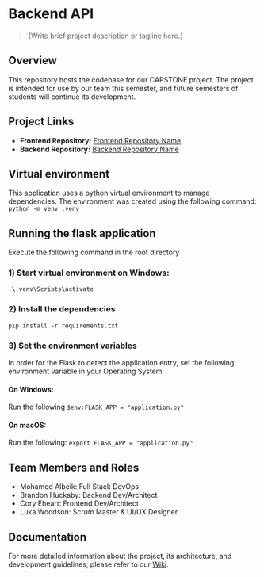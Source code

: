 # Backend API

> {Write brief project description or tagline here.}

## Overview

This repository hosts the codebase for our CAPSTONE project. The project is intended for use by our team this semester, and future semesters of students will continue its development.

## Project Links

- **Frontend Repository:** [Frontend Repository Name](https://github.com/Team-Clubroom/front-end)
- **Backend Repository:** [Backend Repository Name](https://github.com/Team-Clubroom/backend-api)

## Virtual environment
This application uses a python virtual environment to manage dependencies. The environment was created using the following command:
```python -m venv .venv```


## Running the flask application
Execute the following command in the root directory
### 1) Start virtual environment on Windows:
```.\.venv\Scripts\activate```
### 2) Install the dependencies
```pip install -r requirements.txt```
### 3) Set the environment variables
In order for the Flask to detect the application entry, set the following environment variable in your Operating System
#### On Windows:
Run the following
``$env:FLASK_APP = "application.py"``
#### On macOS:
Run the following: ``export FLASK_APP = "application.py"``
## Team Members and Roles
* Mohamed Albeik: Full Stack DevOps
* Brandon Huckaby: Backend Dev/Architect
* Cory Eheart: Frontend Dev/Architect
* Luka Woodson: Scrum Master & UI/UX Designer

## Documentation
For more detailed information about the project, its architecture, and development guidelines, please refer to our [Wiki](https://github.com/Team-Clubroom/front-end/wiki).
